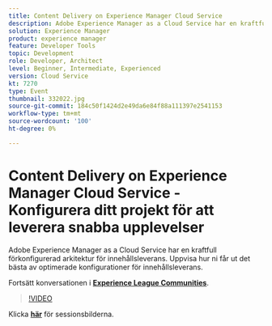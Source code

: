 ```yaml
---
title: Content Delivery on Experience Manager Cloud Service
description: Adobe Experience Manager as a Cloud Service har en kraftfull förkonfigurerad arkitektur för innehållsleverans. Uppvisa hur ni får ut det bästa av optimerade konfigurationer för innehållsleverans. Den här sessionen skapades som en del av Adobe Developers Live Content Event.
solution: Experience Manager
product: experience manager
feature: Developer Tools
topic: Development
role: Developer, Architect
level: Beginner, Intermediate, Experienced
version: Cloud Service
kt: 7270
type: Event
thumbnail: 332022.jpg
source-git-commit: 184c50f1424d2e49da6e84f88a111397e2541153
workflow-type: tm+mt
source-wordcount: '100'
ht-degree: 0%

---
```



# Content Delivery on Experience Manager Cloud Service - Konfigurera ditt projekt för att leverera snabba upplevelser

Adobe Experience Manager as a Cloud Service har en kraftfull förkonfigurerad arkitektur för innehållsleverans. Uppvisa hur ni får ut det bästa av optimerade konfigurationer för innehållsleverans.

Fortsätt konversationen i **[Experience League Communities](http://adobe.ly/36Yd3v6)**.

>[!VIDEO](https://video.tv.adobe.com/v/332022/?quality=12&learn=on&hidetitle=true)

Klicka **[här](/help/adobe-developers-live/assets/content-delivery-on-aemcs.pdf)** för sessionsbilderna.
